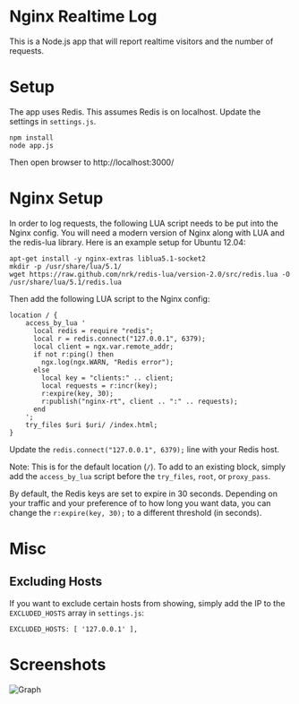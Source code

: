 # Nginx Realtime Log
This is a Node.js app that will report realtime visitors and the
number of requests.

# Setup
The app uses Redis.  This assumes Redis is on localhost.  Update the settings
in `settings.js`.

```
npm install
node app.js

```

Then open browser to http://localhost:3000/

# Nginx Setup
In order to log requests, the following LUA script needs to be put into the
Nginx config.  You will need a modern version of Nginx along with LUA and
the redis-lua library.  Here is an example setup for Ubuntu 12.04:

```
apt-get install -y nginx-extras liblua5.1-socket2
mkdir -p /usr/share/lua/5.1/
wget https://raw.github.com/nrk/redis-lua/version-2.0/src/redis.lua -O /usr/share/lua/5.1/redis.lua
```

Then add the following LUA script to the Nginx config:

```
location / {
    access_by_lua '
      local redis = require "redis";
      local r = redis.connect("127.0.0.1", 6379);
      local client = ngx.var.remote_addr;
      if not r:ping() then
        ngx.log(ngx.WARN, "Redis error");
      else
        local key = "clients:" .. client;
        local requests = r:incr(key);
        r:expire(key, 30);
        r:publish("nginx-rt", client .. ":" .. requests);
      end
    ';
    try_files $uri $uri/ /index.html;
}
```

Update the `redis.connect("127.0.0.1", 6379);` line with your Redis host.

Note: This is for the default location (`/`).  To add to an existing block, simply
add the `access_by_lua` script before the `try_files`, `root`, or `proxy_pass`.

By default, the Redis keys are set to expire in 30 seconds.  Depending on your
traffic and your preference of to how long you want data, you can change the
`r:expire(key, 30);` to a different threshold (in seconds).

# Misc

## Excluding Hosts
If you want to exclude certain hosts from showing, simply add the IP to
the `EXCLUDED_HOSTS` array in `settings.js`:

```
EXCLUDED_HOSTS: [ '127.0.0.1' ],
```

# Screenshots

![Graph](http://i.imgur.com/IwFVe.png)
